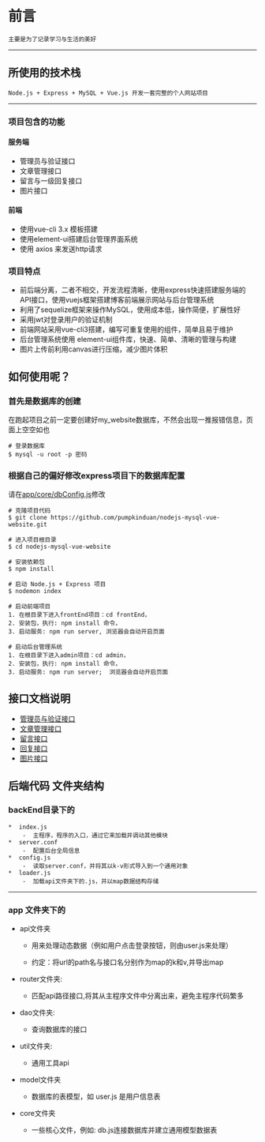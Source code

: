 ﻿# 前言
	主要是为了记录学习与生活的美好
----------
## 所使用的技术栈
	Node.js + Express + MySQL + Vue.js 开发一套完整的个人网站项目
---------------------------
### 项目包含的功能
#### 服务端
* 管理员与验证接口
* 文章管理接口
* 留言与一级回复接口
* 图片接口

#### 前端
* 使用vue-cli 3.x 模板搭建
* 使用element-ui搭建后台管理界面系统
* 使用 axios 来发送http请求
### 项目特点
* 前后端分离，二者不相交，开发流程清晰，使用express快速搭建服务端的API接口，使用vuejs框架搭建博客前端展示网站与后台管理系统
* 利用了sequelize框架来操作MySQL，使用成本低，操作简便，扩展性好
* 采用jwt对登录用户的验证机制
* 前端网站采用vue-cli3搭建，编写可重复使用的组件，简单且易于维护
* 后台管理系统使用 element-ui组件库，快速、简单、清晰的管理与构建
* 图片上传前利用canvas进行压缩，减少图片体积

## 如何使用呢？
### 首先是数据库的创建
在跑起项目之前一定要创建好my_website数据库，不然会出现一推报错信息，页面上空空如也
	
	# 登录数据库
	$ mysql -u root -p 密码
### 根据自己的偏好修改express项目下的数据库配置
请在[app/core/dbConfig.js](https://github.com/pumpkinduan/nodejs-mysql-vue-website/blob/master/app/core/dbConfig.js)修改

	# 克隆项目代码
	$ git clone https://github.com/pumpkinduan/nodejs-mysql-vue-website.git

	# 进入项目根目录
	$ cd nodejs-mysql-vue-website

	# 安装依赖包
	$ npm install

	# 启动 Node.js + Express 项目
	$ nodemon index

	# 启动前端项目
	1. 在根目录下进入frontEnd项目：cd frontEnd，
	2. 安装包，执行: npm install 命令，
	3. 启动服务: npm run server, 浏览器会自动开启页面

	# 启动后台管理系统
	1. 在根目录下进入admin项目：cd admin，
	2. 安装包，执行: npm install 命令，
	3. 启动服务: npm run server;  浏览器会自动开启页面

## 接口文档说明
* [管理员与验证接口](https://github.com/pumpkinduan/nodejs-mysql-vue-website/blob/master/documents/admin.md)
* [文章管理接口](https://github.com/pumpkinduan/nodejs-mysql-vue-website/blob/master/documents/article.md)
* [留言接口](https://github.com/pumpkinduan/nodejs-mysql-vue-website/blob/master/documents/comment.md)
* [回复接口](https://github.com/pumpkinduan/nodejs-mysql-vue-website/blob/master/documents/reply.md)
* [图片接口](https://github.com/pumpkinduan/nodejs-mysql-vue-website/blob/master/documents/img.md)
## 后端代码 文件夹结构
###  backEnd目录下的
    *  index.js
        -  主程序，程序的入口，通过它来加载并调动其他模块
    *  server.conf
        -  配置后台全局信息
    *  config.js
        -  读取server.conf，并将其以k-v形式导入到一个通用对象
    *  loader.js
        -  加载api文件夹下的.js，并以map数据结构存储
------------------------------------------------------------
### app 文件夹下的
 *  api文件夹
    -  用来处理动态数据（例如用户点击登录按钮，则由user.js来处理）

    -  约定：将url的path名与接口名分别作为map的k和v,并导出map

* router文件夹: 
    -  匹配api路径接口,将其从主程序文件中分离出来，避免主程序代码繁多

*  dao文件夹: 
    - 查询数据库的接口

*  util文件夹: 
    -  通用工具api

*  model文件夹
    -  数据库的表模型，如 user.js 是用户信息表

*  core文件夹
    -  一些核心文件，例如: db.js连接数据库并建立通用模型数据表

